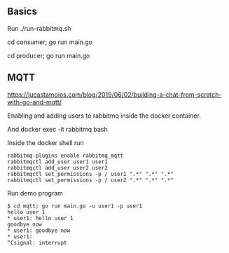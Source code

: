 ## Basics

Run ./run-rabbitmq.sh

cd consumer; go run main.go

cd producer; go run main.go

## MQTT

https://lucastamoios.com/blog/2019/06/02/building-a-chat-from-scratch-with-go-and-mqtt/

Enabling and adding users to rabbitmq inside the docker container.

And docker exec -it rabbitmq bash

Inside the docker shell run

```
rabbitmq-plugins enable rabbitmq_mqtt
rabbitmqctl add_user user1 user1
rabbitmqctl add_user user2 user2
rabbitmqctl set_permissions -p / user1 ".*" ".*" ".*"
rabbitmqctl set_permissions -p / user2 ".*" ".*" ".*"

```

Run demo program 
```
$ cd mqtt; go run main.go -u user1 -p user1
hello user 1
* user1: hello user 1
goodbye now
* user1: goodbye now
* user1: 
^Csignal: interrupt
```
